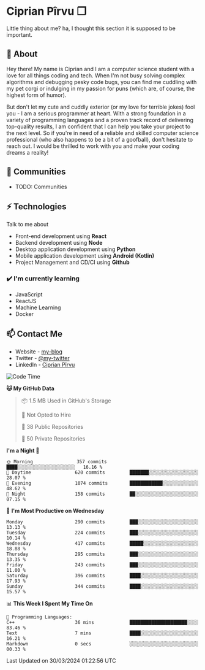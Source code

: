 # Ciprian Pîrvu ❐

Little thing about me? ha, I thought this section it is supposed to be important.

## 🧐 About

Hey there! My name is Ciprian and I am a computer science student with a love for all things coding and tech. When I'm not busy solving complex algorithms and debugging pesky code bugs, you can find me cuddling with my pet corgi or indulging in my passion for puns (which are, of course, the highest form of humor).

But don't let my cute and cuddly exterior (or my love for terrible jokes) fool you - I am a serious programmer at heart. With a strong foundation in a variety of programming languages and a proven track record of delivering top-quality results, I am confident that I can help you take your project to the next level. So if you're in need of a reliable and skilled computer science professional (who also happens to be a bit of a goofball), don't hesitate to reach out. I would be thrilled to work with you and make your coding dreams a reality!

## 👯 Communities

-   TODO: Communities

## ⚡ Technologies

Talk to me about

-   Front-end development using **React**
-   Backend development using **Node**
-   Desktop application development using **Python**
-   Mobile application development using **Android (Kotlin)**
-   Project Management and CD/CI using **Github**

### ✔️ I'm currently learning

-   JavaScript
-   ReactJS
-   Machine Learning
-   Docker

## 📫 Contact Me

-   Website - [my-blog]()
-   Twitter - [@my-twitter]()
-   LinkedIn - [Ciprian Pîrvu](https://www.linkedin.com/in/p%C3%AErvu-ciprian-cristian-4415991b1/)

<!--START_SECTION:waka-->
![Code Time](http://img.shields.io/badge/Code%20Time-1%2C970%20hrs%2047%20mins-blue)

**🐱 My GitHub Data** 

> 📦 1.5 MB Used in GitHub's Storage 
 > 
> 🚫 Not Opted to Hire
 > 
> 📜 38 Public Repositories 
 > 
> 🔑 50 Private Repositories 
 > 
**I'm a Night 🦉** 

```text
🌞 Morning                357 commits         ████░░░░░░░░░░░░░░░░░░░░░   16.16 % 
🌆 Daytime                620 commits         ███████░░░░░░░░░░░░░░░░░░   28.07 % 
🌃 Evening                1074 commits        ████████████░░░░░░░░░░░░░   48.62 % 
🌙 Night                  158 commits         ██░░░░░░░░░░░░░░░░░░░░░░░   07.15 % 
```
📅 **I'm Most Productive on Wednesday** 

```text
Monday                   290 commits         ███░░░░░░░░░░░░░░░░░░░░░░   13.13 % 
Tuesday                  224 commits         ███░░░░░░░░░░░░░░░░░░░░░░   10.14 % 
Wednesday                417 commits         █████░░░░░░░░░░░░░░░░░░░░   18.88 % 
Thursday                 295 commits         ███░░░░░░░░░░░░░░░░░░░░░░   13.35 % 
Friday                   243 commits         ███░░░░░░░░░░░░░░░░░░░░░░   11.00 % 
Saturday                 396 commits         ████░░░░░░░░░░░░░░░░░░░░░   17.93 % 
Sunday                   344 commits         ████░░░░░░░░░░░░░░░░░░░░░   15.57 % 
```


📊 **This Week I Spent My Time On** 

```text
💬 Programming Languages: 
C++                      36 mins             █████████████████████░░░░   83.46 % 
Text                     7 mins              ████░░░░░░░░░░░░░░░░░░░░░   16.21 % 
Markdown                 0 secs              ░░░░░░░░░░░░░░░░░░░░░░░░░   00.33 % 
```


 Last Updated on 30/03/2024 01:22:56 UTC
<!--END_SECTION:waka-->

